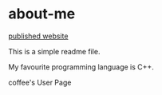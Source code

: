 # about-me

[published website](https://coffee-drinker.github.io/about-me/)



This is a simple readme file. 


My favourite programming language is C++. 

coffee's User Page

